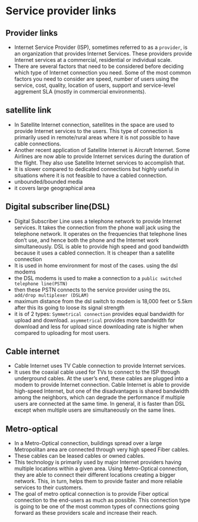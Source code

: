 # Service provider links

## Provider links

- Internet Service Provider (ISP), sometimes referred to as a `provider`, is an organization that provides Internet Services. These providers provide Internet services at a commercial, residential or individual scale.
- There are several factors that need to be considered before deciding which type of Internet connection you need. Some of the most common factors you need to consider are speed, number of users using the service, cost, quality, location of users, support and service-level aggrement SLA (mostly in commercial environments).

## satellite link

- In Satellite Internet connection, satellites in the space are used to provide Internet services to the users. This type of connection is primarily used in remote/rural areas where it is not possible to have cable connections.
- Another recent application of Satellite Internet is Aircraft Internet. Some Airlines are now able to provide Internet services during the duration of the flight. They also use Satellite Internet services to accomplish that.
- It is slower compared to dedicated connections but highly useful in situations where it is not feasible to have a cabled connection.
- unbounded/bounded media
- it covers large geographical area

## Digital subscriber line(DSL)

- Digital Subscriber Line uses a telephone network to provide Internet services. It takes the connection from the phone wall jack using the telephone network. It operates on the frequencies that telephone lines don’t use, and hence both the phone and the Internet work simultaneously. DSL is able to provide high speed and good bandwidth because it uses a cabled connection. It is cheaper than a satellite connection
- It is used in home environment for most of the cases. using the dsl modems
- the DSL modems is used to make a connection to a `public switched telephone line(PSTN)`
- then these PSTN connects to the service provider using the `DSL add/drop multiplexer (DSLAM)`
- maximum distance from the dsl switch to modem is 18,000 feet or 5.5km after this its going to loose its signal strength
- it is of 2 types: `Symmetrical connection` provides equal bandwidth for upload and download. `asymmetrical` provides more bandwidth for download and less for upload since downloading rate is higher when compared to uploading for most users.

## Cable internet

- Cable Internet uses TV Cable connection to provide Internet services.
- It uses the coaxial cable used for TVs to connect to the ISP through underground cables. At the user’s end, these cables are plugged into a modem to provide Internet connection. Cable Internet is able to provide high-speed Internet, but one of the disadvantages is shared bandwidth among the neighbors, which can degrade the performance if multiple users are connected at the same time. In general, it is faster than DSL except when multiple users are simultaneously on the same lines.

## Metro-optical

- In a Metro-Optical connection, buildings spread over a large Metropolitan area are connected through very high speed Fiber cables.
- These cables can be leased cables or owned cables.
- This technology is primarily used by major Internet providers having multiple locations within a given area. Using Metro-Optical connection, they are able to connect their different locations creating a bigger network. This, in turn, helps them to provide faster and more reliable services to their customers.
- The goal of metro optical connection is to provide Fiber optical connection to the end-users as much as possible. This connection type is going to be one of the most common types of connections going forward as these providers scale and increase their reach.
